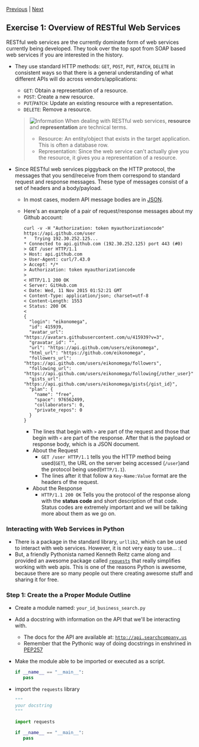 [Previous](readme.md) |  [Next](exercise-02.md)
## Exercise 1: Overview of RESTful Web Services
RESTful web services are the currently dominate form of web services currently
being developed.  They took over the top spot from SOAP based web services if
you are interested in the history.

- They use standard HTTP methods: `GET`, `POST`, `PUT`, `PATCH`, `DELETE` in
consistent ways so that there is a general understanding of what different 
APIs will do across vendors/applications:
    - `GET`: Obtain a representation of a resource.
    - `POST`: Create a new resource.
    - `PUT`/`PATCH`: Update an existing resource with a representation.
    - `DELETE`: Remove a resource.
    
    > ![Information](../images/information.png) When dealing with RESTful 
    > web services, **resource** and **representation** are technical terms.
    > - Resource: An entity/object that exists in the target application.
    > This is often a database row.
    > - Representation: Since the web service can't actually give you the 
    > resource, it gives you a representation of a resource.
    
- Since RESTful web services piggyback on the HTTP protocol, the messages
that you send/receive from them correspond to standard request and response 
messages.  These type of messages consist of a set of headers and a 
body/payload.
    - In most cases, modern API message bodies are in [JSON](https://en.wikipedia.org/wiki/JSON).
    - Here's an example of a pair of request/response messages about my Github 
    account:
    
        ```
        curl -v -H "Authorization: token myauthorizationcode" https://api.github.com/user
        *   Trying 192.30.252.125...
        * Connected to api.github.com (192.30.252.125) port 443 (#0)
        > GET /user HTTP/1.1
        > Host: api.github.com
        > User-Agent: curl/7.43.0
        > Accept: */*
        > Authorization: token myauthorizationcode
        >
        < HTTP/1.1 200 OK
        < Server: GitHub.com
        < Date: Wed, 11 Nov 2015 01:52:21 GMT
        < Content-Type: application/json; charset=utf-8
        < Content-Length: 1553
        < Status: 200 OK
        <
        {
          "login": "eikonomega",
          "id": 415939,
          "avatar_url": "https://avatars.githubusercontent.com/u/415939?v=3",
          "gravatar_id": "",
          "url": "https://api.github.com/users/eikonomega",
          "html_url": "https://github.com/eikonomega",
          "followers_url": "https://api.github.com/users/eikonomega/followers",
          "following_url": "https://api.github.com/users/eikonomega/following{/other_user}",
          "gists_url": "https://api.github.com/users/eikonomega/gists{/gist_id}",
          "plan": {
            "name": "free",
            "space": 976562499,
            "collaborators": 0,
            "private_repos": 0
          }
        }
        ```
        
        - The lines that begin with `>` are part of the request and those
        that begin with `<` are part of the response.  After that is the 
        payload or response body, which is a JSON document.
        - About the Request
            - `GET /user HTTP/1.1` tells you the HTTP method being used(`GET`),
            the URL on the server being accessed (`/user`)and the protocol 
            being used(`HTTP/1.1`).
            - The lines after it that follow a `Key-Name:Value` format are
            the headers of the request.
        - About the Response
            - `HTTP/1.1 200 OK` Tells you the protocol of the response along
            with the **status code** and short description of that code.  
            Status codes are extremely important and we will be talking 
            more about them as we go on.
    
### Interacting with Web Services in Python
* There is a package in the standard library, `urllib2`, which can be used to 
  interact with web services.  However, it is not very easy to use... :(
* But, a friendly Pythonista named Kenneth Reitz came along and provided an 
awesome package called [`requests`](http://docs.python-requests.org/en/latest/) that really simplifies working with web
apis.  This is one of the reasons Python is awesome, because there are 
so many people out there creating awesome stuff and sharing it for free.

### Step 1: Create the a Proper Module Outline
* Create a module named: `your_id_business_search.py`
* Add a docstring with information on the API that we'll be interacting with.
    * The docs for the API are available at: [`http://api.searchcompany.us`](http://api.searchcompany.us)
    * Remember that the Pythonic way of doing docstrings in enshrined in [PEP257](https://www.python.org/dev/peps/pep-0257/)
* Make the module able to be imported or executed as a script.
   
   ```python
   if __name__ == "__main__":
      pass
   ```
* import the `requests` library

   ```python
   """
   your docstring
   """
   
   import requests
   
   if __name__ == "__main__":
      pass
   ```
